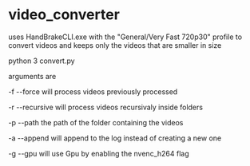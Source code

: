 # video_converter
uses HandBrakeCLI.exe with the "General/Very Fast 720p30" profile to convert videos and keeps only the videos that are smaller in size


python 3 convert.py

arguments are 

-f    --force        will process videos previously processed

-r    --recursive    will process videos recursivaly inside folders

-p    --path         the path of the folder containing the videos

-a    --append       will append to the log instead of creating a new one

-g    --gpu          will use Gpu by enabling the nvenc_h264 flag
